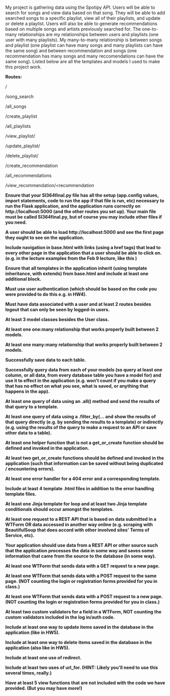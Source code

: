  My project is gathering data using the Spotipy API. Users will be able to search for songs and view data based on that song. They will be able to add searched songs to a specific playlist, view all of their playlists, and update or delete a playlist. Users will also be able to generate recommendations based on multiple songs and artists previously searched for. The one-to-many relationships are my relationships between users and playlists (one user with many playlists). My many-to-many relationship is between songs and playlist (one playlist can have many songs and many playlists can have the same song) and between recommendation and songs (one recommendation has many songs and many reccomendations can have the same song). Listed below are all the templates and models I used to make this project work.

**Routes:**

/

/song_search

/all_songs

/create_playlist

/all_playlists

/view_playlist/<playlist>
 
/update_playlist/<playlist>
 
/delete_playlist/<playlist>
 
/create_recommendation

/all_recommendations

/view_recommendation/<recommendation
 

**Ensure that your SI364final.py file has all the setup (app.config values, import statements, code to run the app if that file is run, etc) necessary to run the Flask application, and the application runs correctly on http://localhost:5000 (and the other routes you set up). Your main file must be called SI364final.py, but of course you may include other files if you need.**

 **A user should be able to load http://localhost:5000 and see the first page they ought to see on the application.**

 **Include navigation in base.html with links (using a href tags) that lead to every other page in the application that a user should be able to click on. (e.g. in the lecture examples from the Feb 9 lecture, like this )**

 **Ensure that all templates in the application inherit (using template inheritance, with extends) from base.html and include at least one additional block.**

  **Must use user authentication (which should be based on the code you were provided to do this e.g. in HW4).**

  **Must have data associated with a user and at least 2 routes besides logout that can only be seen by logged-in users.**

  **At least 3 model classes besides the User class.**

 **At least one one:many relationship that works properly built between 2 models.**

 **At least one many:many relationship that works properly built between 2 models.**

  **Successfully save data to each table.**

 **Successfully query data from each of your models (so query at least one column, or all data, from every database table you have a model for) and use it to effect in the application (e.g. won't count if you make a query that has no effect on what you see, what is saved, or anything that happens in the app).**

  **At least one query of data using an .all() method and send the results of that query to a template.**

 **At least one query of data using a .filter_by(... and show the results of that query directly (e.g. by sending the results to a template) or indirectly (e.g. using the results of the query to make a request to an API or save other data to a table).**

  **At least one helper function that is not a get_or_create function should be defined and invoked in the application.**

 **At least two get_or_create functions should be defined and invoked in the application (such that information can be saved without being duplicated / encountering errors).**

  **At least one error handler for a 404 error and a corresponding template.**

  **Include at least 4 template .html files in addition to the error handling template files.**

  **At least one Jinja template for loop and at least two Jinja template conditionals should occur amongst the templates.**
 
  **At least one request to a REST API that is based on data submitted in a WTForm OR data accessed in another way online (e.g. scraping with BeautifulSoup that does accord with other involved sites' Terms of Service, etc).**

  **Your application should use data from a REST API or other source such that the application processes the data in some way and saves some information that came from the source to the database (in some way).**
  
 **At least one WTForm that sends data with a GET request to a new page.**

 **At least one WTForm that sends data with a POST request to the same page. (NOT counting the login or registration forms provided for you in class.)**

 **At least one WTForm that sends data with a POST request to a new page. (NOT counting the login or registration forms provided for you in class.)**

  **At least two custom validators for a field in a WTForm, NOT counting the custom validators included in the log in/auth code.**

  **Include at least one way to update items saved in the database in the application (like in HW5).**

  **Include at least one way to delete items saved in the database in the application (also like in HW5).**

  **Include at least one use of redirect.**

  **Include at least two uses of url_for. (HINT: Likely you'll need to use this several times, really.)**

  **Have at least 5 view functions that are not included with the code we have provided. (But you may have more!)**
